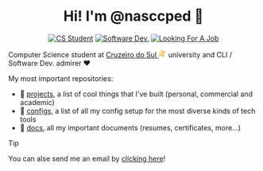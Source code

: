 <div align="center">

# Hi! I'm @nasccped 👋

<!-- showing badges -->
[![CS Student](https://img.shields.io/badge/cs_student-F28A17?style=for-the-badge)](#)
[![Software Dev.](https://img.shields.io/badge/software%20dev.-C24444?style=for-the-badge)](#)
[![Looking For A Job](https://img.shields.io/badge/looking_for_a_job-3E73AF?style=for-the-badge)](#)

</div>

Computer Science student at
[Cruzeiro do Sul <img src="./assets/logo-cruzeiro_do_sul.png"
style="height:1rem"
alt="Cruzeiro do Sul logo">](https://www.cruzeirodosul.edu.br/)
university and CLI / Software Dev. admirer ❤️

My most important repositories:

- 📐 [projects], a list of cool things that I've built (personal,
  commercial and academic)
- 🔧 [configs], a list of all my config setup for the most diverse kinds
  of tech tools
- 📂 [docs], all my important documents (resumes, certificates, more...)

[projects]: https://github.com/nasccped/nascc.projects
[configs]: https://github.com/nasccped/nascc.configs
[docs]: https://github.com/nasccped/nascc.documents

> [!TIP]
>
> You can alse send me an email by [clicking here]!

[clicking here]: mailto:pdbt.contact@gmail.com?subject=Put%20the%20Message%20title%20here%20%E2%9C%8D%EF%B8%8F&body=Don't%20forget%20to%20add...%20well...%20the%20message%20%F0%9F%98%85
